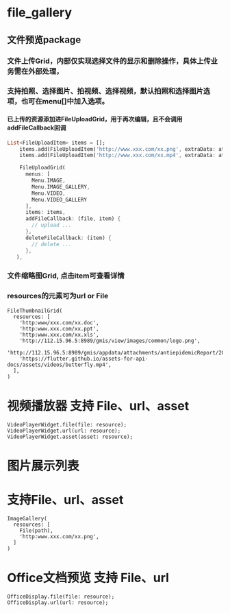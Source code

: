 # file_gallery

## 文件预览package

### 文件上传Grid，内部仅实现选择文件的显示和删除操作，具体上传业务需在外部处理，
### 支持拍照、选择图片、拍视频、选择视频，默认拍照和选择图片选项，也可在menu[]中加入选项。

#### 已上传的资源添加进FileUploadGrid，用于再次编辑，且不会调用addFileCallback回调

```dart
List<FileUploadItem> items = [];
    items.add(FileUploadItem('http://www.xxx.com/xx.png', extraData: attachment));
    items.add(FileUploadItem('http://www.xxx.com/xx.mp4', extraData: attachment));

    FileUploadGrid(
      menus: [
        Menu.IMAGE,
        Menu.IMAGE_GALLERY,
        Menu.VIDEO,
        Menu.VIDEO_GALLERY
      ],
      items: items,
      addFileCallback: (file, item) {
        // upload ...
      },
      deleteFileCallback: (item) {
        // delete ...
      },
   ),
```

### 文件缩略图Grid, 点击item可查看详情
### resources的元素可为url or File
    FileThumbnailGrid(
      resources: [
        'http:www/xxx.com/xx.doc',
        'http:www.xxx.com/xx.ppt',
        'http:www.xxx.com/xx.xls',
        'http://112.15.96.5:8989/gmis/view/images/common/logo.png',
        'http://112.15.96.5:8989/gmis/appdata/attachments/antiepidemicReport/202102/13611.docx',
        'https://flutter.github.io/assets-for-api-docs/assets/videos/butterfly.mp4',
      ],
    )

# 视频播放器 支持 File、url、asset
    VideoPlayerWidget.file(file: resource);
    VideoPlayerWidget.url(url: resource);
    VideoPlayerWidget.asset(asset: resource);

# 图片展示列表
# 支持File、url、asset
    ImageGallery(
      resources: [
        File(path),
        'http:www.xxx.com/xx.png',
      ]
    )

# Office文档预览 支持 File、url
    OfficeDisplay.file(file: resource);
    OfficeDisplay.url(url: resource);
